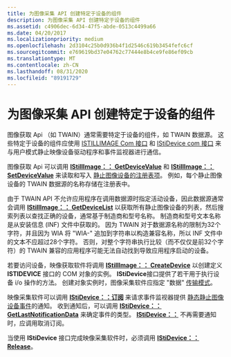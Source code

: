 ```yaml
---
title: 为图像采集 API 创建特定于设备的组件
description: 为图像采集 API 创建特定于设备的组件
ms.assetid: c4906dec-6d34-47f5-abde-0513c4499a66
ms.date: 04/20/2017
ms.localizationpriority: medium
ms.openlocfilehash: 2d3104c25b0d936b4f1d2546c619b3454fefc6cf
ms.sourcegitcommit: e769619bd37e04762c77444e8b4ce9fe86ef09cb
ms.translationtype: MT
ms.contentlocale: zh-CN
ms.lasthandoff: 08/31/2020
ms.locfileid: "89191729"
---
```

# <a name="creating-device-specific-components-for-image-acquisition-apis"></a>为图像采集 API 创建特定于设备的组件





图像获取 Api （如 TWAIN）通常需要特定于设备的组件，如 TWAIN 数据源。 这些特定于设备的组件应使用 [ISTILLIMAGE Com 接口](istillimage-com-interface.md) 和 [IStiDevice com 接口](istidevice-com-interface.md) 来与用户模式静止映像设备驱动程序和事件监视器进行通信。

图像获取 Api 可以调用 [**IStillImage：： GetDeviceValue**](/previous-versions/windows/hardware/drivers/ff543786(v=vs.85)) 和 [**IStillImage：： SetDeviceValue**](/previous-versions/windows/hardware/drivers/ff543801(v=vs.85)) 来读取和写入 [静止图像设备的注册表项](registry-entries-for-still-image-devices.md)。 例如，每个静止图像设备的 TWAIN 数据源的名称存储在注册表中。

由于 TWAIN API 不允许应用程序在调用数据源时指定活动设备，因此数据源通常会调用 [**IStillImage：： GetDeviceList**](/previous-versions/windows/hardware/drivers/ff543784(v=vs.85)) 以获取所有静止图像设备的列表，然后搜索列表以查找正确的设备，通常基于制造商和型号名称。 制造商和型号文本名称是从安装信息 (INF) 文件中获取的。 因为 TWAIN 对于数据源名称的限制为32个字符，并且因为 WIA 将 "WIA-" 追加到字符串以构造兼容名称，所以 INF 文件中的文本不应超过28个字符。 否则，对整个字符串执行比较（而不仅仅是前32个字符）的 TWAIN 兼容的应用程序可能无法自动找到导致应用程序启动的设备。

若要访问设备，映像获取软件将调用 [**IStillImage：： CreateDevice**](/previous-versions/windows/hardware/drivers/ff543778(v=vs.85)) 以创建定义 **ISTIDEVICE** 接口的 COM 对象的实例。 **IStiDevice**接口提供了若干用于执行设备 i/o 操作的方法。 创建对象实例时，图像采集软件应指定 "数据" [传输模式](transfer-modes.md)。

映像采集软件可以调用 [**IStiDevice：：订阅**](/windows-hardware/drivers/ddi/sti/nf-sti-istidevice-subscribe) 来请求事件监视器提供 [静态静止图像设备事件](still-image-device-events.md)的通知。 收到通知后，可以调用 [**IStiDevice：： GetLastNotificationData**](/windows-hardware/drivers/ddi/sti/nf-sti-istidevice-getlastnotificationdata) 来确定事件的类型。 [**IStiDevice：：**](/windows-hardware/drivers/ddi/sti/nf-sti-istidevice-unsubscribe) 不再需要通知时，应调用取消订阅。

当使用 **IStiDevice** 接口完成映像采集软件时，必须调用 [**IStiDevice：： Release**](/windows-hardware/drivers/ddi/sti/nf-sti-istidevice-release)。

 

